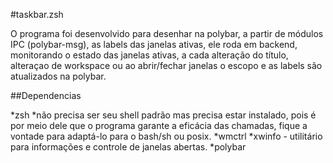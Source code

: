 #taskbar.zsh

O programa foi desenvolvido para desenhar na polybar, a partir de módulos IPC (polybar-msg), as labels das janelas ativas, ele roda em backend, monitorando o estado das janelas ativas, a cada alteração do título, alteraçao de workspace ou ao abrir/fechar janelas o escopo e as labels são atualizados na polybar.


##Dependencias

*zsh 
	*não precisa ser seu shell padrão mas precisa estar instalado, pois é por meio dele que o programa garante a eficácia das chamadas, fique a vontade para adaptá-lo para o bash/sh ou posix.
*wmctrl
*xwinfo - utilitário para informações e controle de janelas abertas.
*polybar
